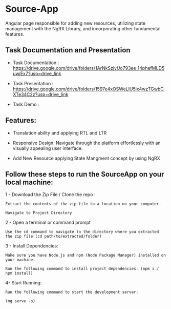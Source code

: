 # Source-App
Angular page responsible for adding new resources, utilizing state management with the NgRX Library, and incorporating other fundamental features.

## Task Documentation and Presentation
- Task Documentation : https://drive.google.com/drive/folders/1ArNkSzjvUo793ee_14phefMLD5uwjEx7?usp=drive_link
  
- Task Presentation : https://drive.google.com/drive/folders/1597e4xOSWeLIU5ix4wzTGwbCXTe34C2z?usp=drive_link

- Task Demo : 

## Features: 

- Translation ability and applying RTL and LTR 

- Responsive Design: Navigate through the platform effortlessly with an visually appealing user interface.

- Add New Resource applying State Mangment concept by using NgRX



## Follow these steps to run the SourceApp on your local machine:

1 - Download the Zip File / Clone the repo :

    Extract the contents of the zip file to a location on your computer.
    
    Navigate to Project Directory
    
2 - Open a terminal or command prompt

    Use the cd command to navigate to the directory where you extracted the zip file:(cd path/to/extracted/folder)
    
3 - Install Dependencies:

    Make sure you have Node.js and npm (Node Package Manager) installed on your machine.
    
    Run the following command to install project dependencies: (npm i / npm install)
    
4- Start Running: 

    Run the following command to start the development server:
    
    (ng serve -o)
    
